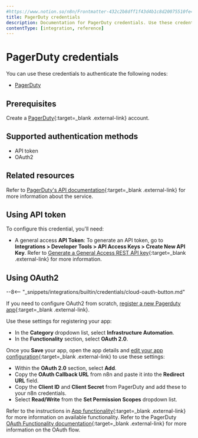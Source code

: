 ```yaml
---
#https://www.notion.so/n8n/Frontmatter-432c2b8dff1f43d4b1c8d20075510fe4
title: PagerDuty credentials
description: Documentation for PagerDuty credentials. Use these credentials to authenticate PagerDuty in n8n, a workflow automation platform.
contentType: [integration, reference]
---
```


# PagerDuty credentials

You can use these credentials to authenticate the following nodes:

- [PagerDuty](/integrations/builtin/app-nodes/n8n-nodes-base.pagerduty/)

## Prerequisites

Create a [PagerDuty](https://pagerduty.com/){:target=_blank .external-link} account.

## Supported authentication methods

- API token
- OAuth2

## Related resources

Refer to [PagerDuty's API documentation](https://developer.pagerduty.com/docs/531092d4c6658-rest-api-v2-overview){:target=_blank .external-link} for more information about the service.

## Using API token

To configure this credential, you'll need:

- A general access **API Token**: To generate an API token, go to **Integrations > Developer Tools > API Access Keys > Create New API Key**. Refer to [Generate a General Access REST API key](https://support.pagerduty.com/docs/api-access-keys#generate-a-general-access-rest-api-key){:target=_blank .external-link} for more information.

## Using OAuth2

--8<-- "_snippets/integrations/builtin/credentials/cloud-oauth-button.md"

If you need to configure OAuth2 from scratch, [register a new Pagerduty app](https://developer.pagerduty.com/docs/dd91fbd09a1a1-register-an-app){:target=_blank .external-link}.

Use these settings for registering your app:

- In the **Category** dropdown list, select **Infrastructure Automation**.
- In the **Functionality** section, select **OAuth 2.0**.

Once you **Save** your app, open the app details and [edit your app configuration](https://developer.pagerduty.com/docs/dd91fbd09a1a1-register-an-app#editing-your-app-configuration){:target=_blank .external-link} to use these settings:

- Within the **OAuth 2.0** section, select **Add**.
- Copy the **OAuth Callback URL** from n8n and paste it into the **Redirect URL** field.
- Copy the **Client ID** and **Client Secret** from PagerDuty and add these to your n8n credentials.
- Select **Read/Write** from the **Set Permission Scopes** dropdown list.

Refer to the instructions in [App functionality](https://developer.pagerduty.com/docs/b25fd1b8acb1b-app-functionality){:target=_blank .external-link} for more information on available functionality. Refer to the PagerDuty [OAuth Functionality documentation](https://developer.pagerduty.com/docs/f59fdbd94ceab-o-auth-functionality){:target=_blank .external-link} for more information on the OAuth flow.



